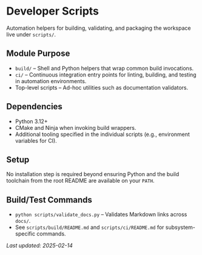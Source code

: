 # Developer Scripts

Automation helpers for building, validating, and packaging the workspace live under `scripts/`.

## Module Purpose

- `build/` – Shell and Python helpers that wrap common build invocations.
- `ci/` – Continuous integration entry points for linting, building, and testing in automation environments.
- Top-level scripts – Ad-hoc utilities such as documentation validators.

## Dependencies

- Python 3.12+
- CMake and Ninja when invoking build wrappers.
- Additional tooling specified in the individual scripts (e.g., environment variables for CI).

## Setup

No installation step is required beyond ensuring Python and the build toolchain from the root README are available on
your `PATH`.

## Build/Test Commands

- `python scripts/validate_docs.py` – Validates Markdown links across `docs/`.
- See `scripts/build/README.md` and `scripts/ci/README.md` for subsystem-specific commands.

_Last updated: 2025-02-14_
